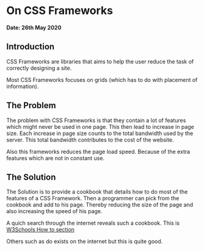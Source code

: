 # On CSS Frameworks
**Date: 26th May 2020**

## Introduction

CSS Frameworks are libraries that aims to help the user reduce the task of correctly designing a site.

Most CSS Frameworks focuses on grids (which has to do with placement of information).


## The Problem

The problem with CSS Frameworks is that they contain a lot of features which might never be used in one page. This
then lead to increase in page size. Each increase in page size counts to the total bandwidth used by the server.
This total bandwidth contributes to the cost of the website.

Also this frameworks reduces the page load speed. Because of the extra features which are not in constant use.


## The Solution

The Solution is to provide a cookbook that details how to do most of the features of a CSS Framework. Then a
programmer can pick from the cookbook and add to his page. Thereby reducing the size of the page and also increasing
the speed of his page.

A quich search through the internet reveals such a cookbook. This is [W3Schools How to section](https://w3schools.com/howto/)

Others such as do exists on the internet but this is quite good.
